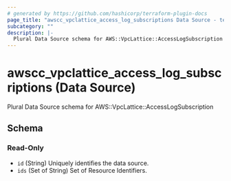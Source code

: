 ```yaml
---
# generated by https://github.com/hashicorp/terraform-plugin-docs
page_title: "awscc_vpclattice_access_log_subscriptions Data Source - terraform-provider-awscc"
subcategory: ""
description: |-
  Plural Data Source schema for AWS::VpcLattice::AccessLogSubscription
---
```


# awscc_vpclattice_access_log_subscriptions (Data Source)

Plural Data Source schema for AWS::VpcLattice::AccessLogSubscription



<!-- schema generated by tfplugindocs -->
## Schema

### Read-Only

- `id` (String) Uniquely identifies the data source.
- `ids` (Set of String) Set of Resource Identifiers.
